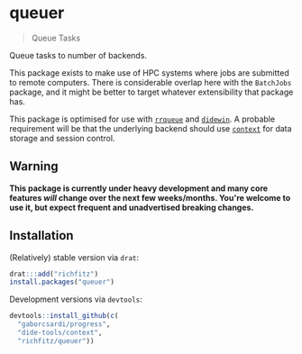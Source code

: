 # queuer

> Queue Tasks

Queue tasks to number of backends.

This package exists to make use of HPC systems where jobs are submitted to remote computers.  There is considerable overlap here with the `BatchJobs` package, and it might be better to target whatever extensibility that package has.

This package is optimised for use with [`rrqueue`](https://github.com/traitecoevo/rrqueue) and [`didewin`](https://github.com/dide-tools/didewin).  A probable requirement will be that the underlying backend should use [`context`](https://github.com/dide-win/context) for data storage and session control.

## Warning

**This package is currently under heavy development and many core features _will_ change over the next few weeks/months.  You're welcome to use it, but expect frequent and unadvertised breaking changes.**

## Installation

(Relatively) stable version via `drat`:

```r
drat:::add("richfitz")
install.packages("queuer")
```

Development versions via `devtools`:

```r
devtools::install_github(c(
  "gaborcsardi/progress",
  "dide-tools/context",
  "richfitz/queuer"))
```

